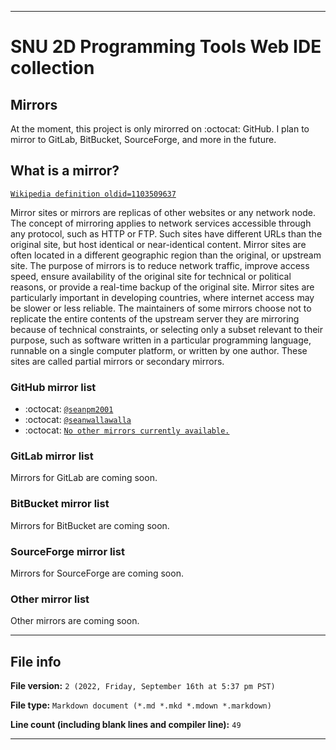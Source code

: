 
***

# SNU 2D Programming Tools Web IDE collection

## Mirrors

At the moment, this project is only mirorred on :octocat: GitHub. I plan to mirror to GitLab, BitBucket, SourceForge, and more in the future.

## What is a mirror?

[`Wikipedia definition oldid=1103509637`](https://en.wikipedia.org/w/index.php?title=Mirror_site&oldid=1103509637)

Mirror sites or mirrors are replicas of other websites or any network node. The concept of mirroring applies to network services accessible through any protocol, such as HTTP or FTP. Such sites have different URLs than the original site, but host identical or near-identical content. Mirror sites are often located in a different geographic region than the original, or upstream site. The purpose of mirrors is to reduce network traffic, improve access speed, ensure availability of the original site for technical or political reasons, or provide a real-time backup of the original site. Mirror sites are particularly important in developing countries, where internet access may be slower or less reliable. The maintainers of some mirrors choose not to replicate the entire contents of the upstream server they are mirroring because of technical constraints, or selecting only a subset relevant to their purpose, such as software written in a particular programming language, runnable on a single computer platform, or written by one author. These sites are called partial mirrors or secondary mirrors.

### GitHub mirror list

- :octocat: [`@seanpm2001`](/Web-IDE/Mirrors/GitHub/Users/S/Seanpm2001/)
- :octocat: [`@seanwallawalla`](/Web-IDE/Mirrors/GitHub/Users/S/Seanwallawalla/)
- :octocat: [`No other mirrors currently available.`](https://github.com/)

### GitLab mirror list

Mirrors for GitLab are coming soon.

### BitBucket mirror list

Mirrors for BitBucket are coming soon.

### SourceForge mirror list

Mirrors for SourceForge are coming soon.

### Other mirror list

Other mirrors are coming soon.

***

## File info

**File version:** `2 (2022, Friday, September 16th at 5:37 pm PST)`

**File type:** `Markdown document (*.md *.mkd *.mdown *.markdown)`

**Line count (including blank lines and compiler line):** `49`

***
